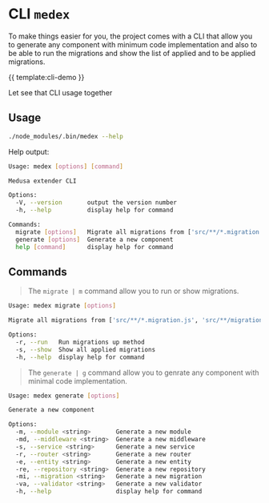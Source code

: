 # CLI `medex`

To make things easier for you, the project comes with a CLI that allow
you to generate any component with minimum code implementation and also
to be able to run the migrations and show the list of applied and to be applied migrations.

{{ template:cli-demo }}

Let see that CLI usage together

## Usage

```bash
./node_modules/.bin/medex --help
```

Help output:

```bash
Usage: medex [options] [command]

Medusa extender CLI

Options:
  -V, --version       output the version number
  -h, --help          display help for command

Commands:
  migrate [options]   Migrate all migrations from ['src/**/*.migration.js', 'src/**/migrations/*.js', 'dist/**/*.migration.js', 'dist/**/migrations/*.js']
  generate [options]  Generate a new component
  help [command]      display help for command
```

## Commands

> The `migrate | m` command allow you to run or show migrations.

```bash
Usage: medex migrate [options]

Migrate all migrations from ['src/**/*.migration.js', 'src/**/migrations/*.js', 'dist/**/*.migration.js', 'dist/**/migrations/*.js']

Options:
  -r, --run   Run migrations up method
  -s, --show  Show all applied migrations
  -h, --help  display help for command
```

> The `generate | g` command allow you to genrate any component with minimal code implementation.

```bash
Usage: medex generate [options]

Generate a new component

Options:
  -m, --module <string>       Generate a new module
  -md, --middleware <string>  Generate a new middleware
  -s, --service <string>      Generate a new service
  -r, --router <string>       Generate a new router
  -e, --entity <string>       Generate a new entity
  -re, --repository <string>  Generate a new repository
  -mi, --migration <string>   Generate a new migration
  -va, --validator <string>   Generate a new validator
  -h, --help                  display help for command
```